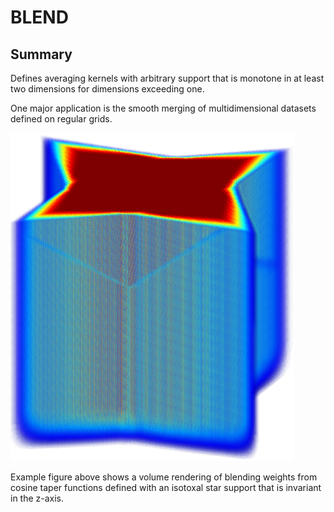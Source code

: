 # BLEND

## Summary

Defines averaging kernels with arbitrary support that is monotone in at least two dimensions for dimensions exceeding one. 

One major application is the smooth merging of multidimensional datasets defined on regular grids.

![Blending weights from a cosine taper function defined on the support of an isotoxal star](doc/star.png)


Example figure above shows a volume rendering of blending weights from cosine taper functions defined with an isotoxal star support that is invariant in the z-axis.
